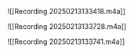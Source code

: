 
![[Recording 20250213133418.m4a]]

![[Recording 20250213133728.m4a]]

![[Recording 20250213133741.m4a]]
